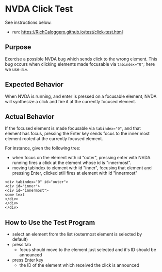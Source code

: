 # NVDA Click Test

See instructions below.

- run: https://RichCaloggero.github.io/test/click-test.html


## Purpose

Exercise a possible NVDA bug which sends click to the wrong element.
This bug occurs when clicking elements made focusable via `tabindex="0"`; here we use `div`.


## Expected Behavior
When NVDA is running, and enter is pressed on a focusable element, NVDA will synthesize a click and fire it at the currently focused element.

## Actual Behavior

If the focused element is made focusable via `tabindex="0"`, and that element has focus, pressing the Enter key sends focus to the inner most element rooted at the currently focused element.

For instance, given the following tree:
- when focus on the element with id "outer", pressing enter with NVDA running fires a click at the element whose id is "innermost".
- moving tabindex to element with id "inner", focusing that element and pressing Enter, clicked still fires at element with id "innermost"

```
<div tabindex="0" id="outer">
<div id="inner">
<div id="innermost">
some text
</div>
</div>
</div>
```

## How to Use the Test Program

- select an element from the list (outermost element is selected by default)
- press tab
   + focus should move to the element just selected and it's ID  should be announced
- press Enter key
   + the ID of the element which received the click is announced

